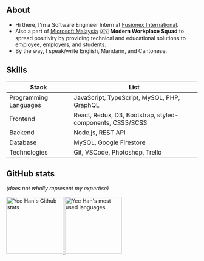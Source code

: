 ## About

- Hi there, I'm a Software Engineer Intern at [Fusionex International](https://www.fusionex-international.com/).
- Also a part of [Microsoft Malaysia](https://www.microsoft.com/en-my) 🇲🇾 **Modern Workplace Squad** to spread positivity by providing technical and educational solutions to employee, employers, and students.
- By the way, I speak/write English, Mandarin, and Cantonese.

## Skills

<div>
  <table>
    <thead>
      <tr><th> Stack <th> List
    </thead>
    <tbody>
      <tr> <td> Programming Languages <td> JavaScript, TypeScript, MySQL, PHP, GraphQL
      <tr> <td> Frontend <td> React, Redux, D3, Bootstrap, styled-components, CSS3/SCSS
      <tr> <td> Backend <td> Node.js, REST API
      <tr> <td> Database <td> MySQL, Google Firestore
      <tr> <td> Technologies <td> Git, VSCode, Photoshop, Trello
  </table>
</div>

## GitHub stats

*(does not wholly represent my expertise)*

<div>
  <a href="https://github.com/cyeehan/cyeehan">
    <img src="https://my-stats-dxc5zyis5.vercel.app/api?username=cyeehan&show_icons=true&theme=gruvbox&count_private=true&include_all_commits=true" alt="Yee Han's Github stats" height="150" />
  </a>
  <a href="https://github.com/cyeehan/cyeehan">
    <img src="https://my-stats-dxc5zyis5.vercel.app/api/top-langs/?username=cyeehan&langs_count=6&layout=compact&theme=gruvbox&count_private=true&hide_title=false&card_width=445" alt="Yee Han's most used languages" height="150" />
  </a>
</div>
